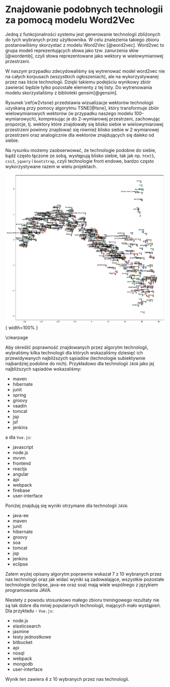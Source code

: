 # Znajdowanie podobnych technologii za pomocą modelu Word2Vec

Jedną z funkcjonalności systemu jest generowanie technologii zbliżonych do tych wybranych przez
użytkownika.
W celu znalezienia takiego zbioru postanowiliśmy skorzystać z modelu Word2Vec [@word2vec].
Word2vec to grupa modeli reprezentujących słowa jako tzw. zanurzenia słów [@wordemb],
czyli słowa reprezentowane jako wektory w wielowymiarowej przestrzeni.

W naszym przypadku zdecydowaliśmy się wytrenować model word2vec nie na całych
korpusach (wszystkich ogłoszeniach), ale na wykorzystywanej przez nas liście technologii.
Dzięki takiemu podejściu wynikowy zbiór zawierać będzie tylko pozostałe elementy z tej listy.
Do wytrenowania modelu skorzystaliśmy z biblioteki gensim[@gensim].

Rysunek \ref{w2vtsne} przedstawia wizualizacje wektorów technologii
uzyskaną przy pomocy algorytmu TSNE[@tsne], który transformuje zbiór
wielowymiarowych wektorów (w przypadku naszego modelu 100-wymiarowych),
kompresując je do 2-wymiarowej przestrzeni, zachowując proporcje, tj.
wektory które znajdowały się blisko siebie w wielowymiarowej przestrzeni
powinny znajdować się również blisko siebie w 2 wymiarowej przestrzeni oraz
analogicznie dla wektorów znajdujących się daleko od siebie.

Na rysunku możemy zaobserwować, że technologie podobne do siebie, bądź często
łączone ze sobą, występują blisko siebie, tak jak np. `html5`, `css3`, `jquery`
i `bootstrap`, czyli technologie front endowe, bardzo często wykorzystywane
razem w wielu projektach.

![Wizualizacja wektorów technologii \label{w2vtsne}](source/figures/w2v_tsne_visualization.png){ width=100% }

\clearpage

Aby określić poprawność znajdowanych przez algorytm technologii, wybraliśmy
kilka technologii dla których wskazaliśmy dziesięć ich przewidywanych najbliższych
sąsiadów (technologie subiektywnie najbardziej podobne do nich). Przykładowo dla technologii
`JAVA` jako jej najbliższych sąsiadów wskazaliśmy:

- maven
- hibernate
- junit
- spring
- groovy
- vaadin
- tomcat
- jsp
- jsf
- jenkins

a dla `Vue.js`:

- javascript
- node.js
- mvvm
- frontend
- reactjs
- angular
- api
- webpack
- firebase
- user-interface


Poniżej znajdują się wyniki otrzymane dla technologii `JAVA`:

- java-ee
- maven
- junit
- hibernate
- groovy
- soa
- tomcat
- jsp
- jenkins
- eclipse

Zatem wyżej opisany algorytm poprawnie wskazał 7 z 10 wybranych przez nas
technologii oraz jak widać wyniki są zadowalające, wszystkie pozostałe technologie
(eclipse, java-ee oraz soa) mają wiele wspólnego z językiem programowania JAVA.

Niestety z powodu stosunkowo małego zbioru treningowego rezultaty nie są 
tak dobre dla mniej popularnych technologii, mających mało wystąpień.
Dla przykładu - `Vue.js`:

- node.js
- elasticsearch
- jasmine
- testy jednostkowe
- bitbucket
- api
- nosql
- webpack
- mongodb
- user-interface

Wynik ten zawiera 4 z 10 wybranych przez nas technologii.

